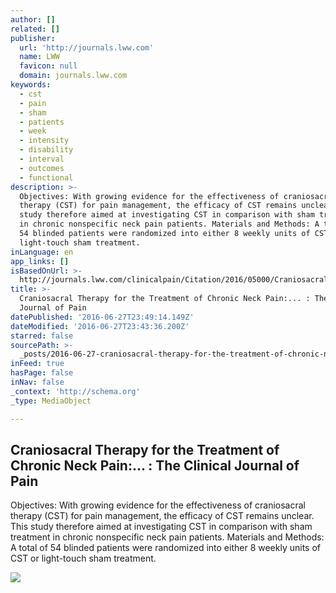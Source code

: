 ```yaml
---
author: []
related: []
publisher:
  url: 'http://journals.lww.com'
  name: LWW
  favicon: null
  domain: journals.lww.com
keywords:
  - cst
  - pain
  - sham
  - patients
  - week
  - intensity
  - disability
  - interval
  - outcomes
  - functional
description: >-
  Objectives: With growing evidence for the effectiveness of craniosacral
  therapy (CST) for pain management, the efficacy of CST remains unclear. This
  study therefore aimed at investigating CST in comparison with sham treatment
  in chronic nonspecific neck pain patients. Materials and Methods: A total of
  54 blinded patients were randomized into either 8 weekly units of CST or
  light-touch sham treatment.
inLanguage: en
app_links: []
isBasedOnUrl: >-
  http://journals.lww.com/clinicalpain/Citation/2016/05000/Craniosacral_Therapy_for_the_Treatment_of_Chronic.10.aspx
title: >-
  Craniosacral Therapy for the Treatment of Chronic Neck Pain:... : The Clinical
  Journal of Pain
datePublished: '2016-06-27T23:49:14.149Z'
dateModified: '2016-06-27T23:43:36.200Z'
starred: false
sourcePath: >-
  _posts/2016-06-27-craniosacral-therapy-for-the-treatment-of-chronic-neck-pain.md
inFeed: true
hasPage: false
inNav: false
_context: 'http://schema.org'
_type: MediaObject

---
```

<article style=""><h1>Craniosacral Therapy for the Treatment of Chronic Neck Pain:... : The Clinical Journal of Pain</h1><p>Objectives: With growing evidence for the effectiveness of craniosacral therapy (CST) for pain management, the efficacy of CST remains unclear. This study therefore aimed at investigating CST in comparison with sham treatment in chronic nonspecific neck pain patients. Materials and Methods: A total of 54 blinded patients were randomized into either 8 weekly units of CST or light-touch sham treatment.</p><img src="http://images.journals.lww.com/clinicalpain/SmallThumb.00002508-201605000-00010.FF1.jpeg" /></article>
